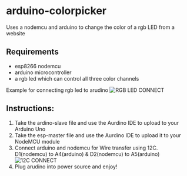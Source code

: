 # arduino-colorpicker
Uses a nodemcu and arduino to change the color of a rgb LED from a website

## Requirements
* esp8266 nodemcu
* arduino microcontroller
* a rgb led which can control all three color channels

Example for connecting rgb led to arudino
![RGB LED CONNECT](https://www.sunfounder.com/media/wysiwyg/swatches/super-kit-v2-for-Arduino/6_RGB_LED/fes.png)

## Instructions:
1. Take the ardino-slave file and use the Aurdino IDE to upload to your Arduino Uno
2. Take the esp-master file and use the Aurdino IDE to upload it to your NodeMCU module
3. Connect arduino and nodemcu for Wire transfer using 12C. D1(nodemcu) to A4(arduino) &  D2(nodemcu) to A5(arduino)
![12C CONNECT](https://www.electronicwings.com/public/images/user_images/images/NodeMCU/NodeMCU%20Basics%20using%20Arduino%20IDE/NodeMCU%20I2C/Arduino_NodeMCU_I2C_Interface.png)
4. Plug arudino into power source and enjoy!
